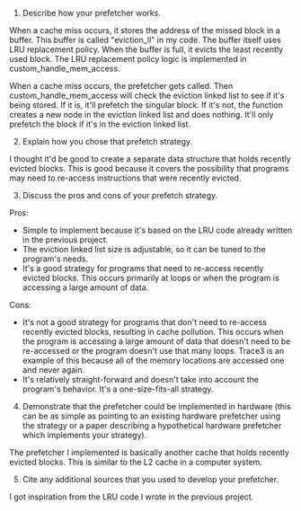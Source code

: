 1. Describe how your prefetcher works.

When a cache miss occurs, it stores the address of the missed block in a buffer. This buffer is called "eviction_ll" in my code. The buffer itself uses LRU replacement policy. When the buffer is full, it evicts the least recently used block. The LRU replacement policy logic is implemented in custom_handle_mem_access.

When a cache miss occurs, the prefetcher gets called. Then custom_handle_mem_access will check the eviction linked list to see if it's being stored. If it is, it'll prefetch the singular block. If it's not, the function creates a new node in the eviction linked list and does nothing. It'll only prefetch the block if it's in the eviction linked list.

2. Explain how you chose that prefetch strategy.

I thought it'd be good to create a separate data structure that holds recently evicted blocks. This is good because it covers the possibility that programs may need to re-access instructions that were recently evicted.

3. Discuss the pros and cons of your prefetch strategy.

Pros:
- Simple to implement because it's based on the LRU code already written in the previous project.
- The eviction linked list size is adjustable, so it can be tuned to the program's needs.
- It's a good strategy for programs that need to re-access recently evicted blocks. This occurs primarily at loops or when the program is accessing a large amount of data.

Cons:
- It's not a good strategy for programs that don't need to re-access recently evicted blocks, resulting in cache pollution. This occurs when the program is accessing a large amount of data that doesn't need to be re-accessed or the program doesn't use that many loops. Trace3 is an example of this because all of the memory locations are accessed one and never again.
- It's relatively straight-forward and doesn't take into account the program's behavior. It's a one-size-fits-all strategy.

4. Demonstrate that the prefetcher could be implemented in hardware (this can be
   as simple as pointing to an existing hardware prefetcher using the strategy
   or a paper describing a hypothetical hardware prefetcher which implements
   your strategy).

The prefetcher I implemented is basically another cache that holds recently evicted blocks. This is similar to the L2 cache in a computer system.

5. Cite any additional sources that you used to develop your prefetcher.

I got inspiration from the LRU code I wrote in the previous project.